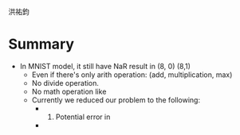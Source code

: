 洪祐鈞

# Summary

- In MNIST model,  it still have NaR result in (8, 0) (8,1)
	- Even if there's only arith operation: (add, multiplication, max)
	- No divide operation.
	- No math operation like 
	- Currently we reduced our problem to the following:
		- 1. Potential error in 
		- 